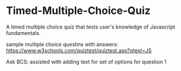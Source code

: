 # Timed-Multiple-Choice-Quiz
A timed multiple choice quiz that tests user's knowledge of Javascript fundamentals.


sample multiple choice questins with answers:
https://www.w3schools.com/quiztest/quiztest.asp?qtest=JS


Ask BCS:
assisted with adding text for set of options for question 1